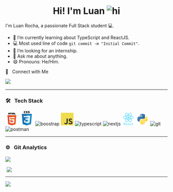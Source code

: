 <h1 align="center"> Hi! I'm Luan <img src="https://user-images.githubusercontent.com/1303154/88677602-1635ba80-d120-11ea-84d8-d263ba5fc3c0.gif" width="28px" alt="hi"></h1>

I'm Luan Rocha, a passionate Full Stack student 💻.

- :seedling: I’m currently learning about TypeScript and ReactJS.
- :computer: Most used line of code `git commit -m "Initial Commit"`.
- 🤔 I’m looking for an internship.
- :speech_balloon: Ask me about anything.
- 😄 Pronouns: He/Him.

🤝 &nbsp; Connect with Me

[<img src="https://img.shields.io/badge/linkedin-%230077B5.svg?&style=for-the-badge&logo=linkedin&logoColor=white" />](https://www.linkedin.com/in/luan-rocha-56696a156/)

<hr>

### 🛠 &nbsp; Tech Stack

<img src="https://raw.githubusercontent.com/devicons/devicon/master/icons/html5/html5-original-wordmark.svg" alt="html5" width="40"> <img src="https://raw.githubusercontent.com/devicons/devicon/master/icons/css3/css3-original-wordmark.svg" alt="css3" width="45" height="45"/>  <img src="https://www.vectorlogo.zone/logos/getbootstrap/getbootstrap-icon.svg" alt="boostrap" width="40"> <img src="https://raw.githubusercontent.com/devicons/devicon/master/icons/javascript/javascript-original.svg" width="40"> <img src="https://cdn.worldvectorlogo.com/logos/typescript.svg" alt="typescript" width="40"> <img src="https://alunos.b7web.com.br/media/courses/logo/nextjs.jpg" alt="nextjs" width="40"> <img src="https://raw.githubusercontent.com/devicons/devicon/master/icons/react/react-original-wordmark.svg" width=40> <img src="https://raw.githubusercontent.com/devicons/devicon/master/icons/python/python-original.svg" alt="python" width="40"> 
<img src="https://www.vectorlogo.zone/logos/git-scm/git-scm-icon.svg" alt="git" width="40"> <img src="https://www.vectorlogo.zone/logos/visualstudio_code/visualstudio_code-icon.svg" alt="postman" width="40"> 

<hr>

### ⚙️ &nbsp; Git Analytics
 
<p><img align="center" src="https://github-readme-stats.vercel.app/api?username=luanrochaos&theme=dark&show_icons=true" /></p>
<p>&nbsp;<img align="center" src="https://github-readme-stats.vercel.app/api/top-langs/?username=luanrochaos&theme=dark&layout=compact" width="410" /></p>

------

![](https://komarev.com/ghpvc/?username=luanrochaos)
